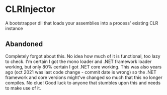 # CLRInjector
A bootstrapper dll that loads your assemblies into a process' existing CLR instance


## Abandoned

Completely forgot about this. No idea how much of it is functional, too lazy to check. I'm certain I got the mono loader and .NET framework loader working, but only 80% certain I got .NET core working. This was also years ago (oct 2021 was last code change - commit date is wrong) so the .NET framework and core versions might've changed so much that this no longer compiles. No clue! Good luck to anyone that stumbles upon this and needs to make use of it.
